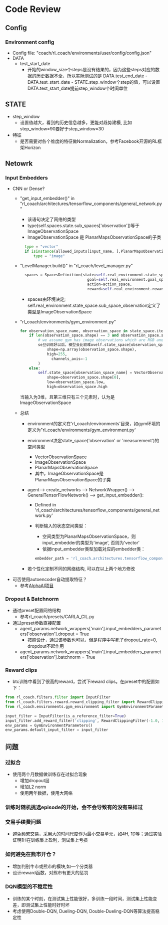 # Code Review

## Config

### Environment config

* Config file: "coach/rl_coach/environments/user/config/config.json"
* DATA
  * test_start_date
    * 开始的window_size个steps是没有结果的，因为这些steps对应的数据的历史数据不全，所以实际测试的是
      DATA.test_end_date - DATA.test_start_date - STATE.step_window个step的值，可以设置DATA.test_start_date提前step_window个时间单位

## STATE

* step_window
  * 设置值越大，看到的历史信息越多，更能对趋势建模, 比如step_window=90要好于step_window=30
* 特征
  * 是否需要对各个维度的特征做Normalization，参考Facebook开源的RL框架Horizon

## Netowrk

### Input Embedders

* CNN or Dense?
  * "get_input_embedder()" in "rl_coach/architectures/tensorflow_components/general_network.py"
    * 该语句决定了网络的类型
    * type(self.spaces.state.sub_spaces['observation'])等于ImageObservationSpace
    * ImageObservationSpace 是 PlanarMapsObservationSpace的子类

    ```python
      type = "vector"
      if isinstance(allowed_inputs[input_name, ],PlanarMapsObservationSpace):
          type = "image"
    ```

  * "LevelManager.build()" in "rl_coach/level_manager.py"

    ```python
      spaces = SpacesDefinition(state=self.real_environment.state_space,
                                  goal=self.real_environment.goal_space,  # in HRL the agent might want to override this
                                  action=action_space,
                                  reward=self.real_environment.reward_space)

    ```

    * spaces由环境决定; self.real_environment.state_space.sub_space_observation定义了类型是ImageObservationSpace
  * "rl_coach/environments/gym_environment.py"

    ```python
    for observation_space_name, observation_space in state_space.items():
        if len(observation_space.shape) == 3 and observation_space.shape[-1] == 3:
            # we assume gym has image observations which are RGB and where their values are within 0-255
            se旦训练好以后，模型会比较难ovelf.state_space[observation_space_name] = ImageObservationSpace(
                shape=np.array(observation_space.shape),
                high=255,
                  channels_axis=-1
            )
        else:
            self.state_space[observation_space_name] = VectorObservationSpace(
                shape=observation_space.shape[0],
                low=observation_space.low,
                high=observation_space.high
    ```

      当输入为3维，且第三维只有三个元素时，认为是ImageObservationSpace
  * 总结
    * environment的定义在'rl_coach/environments'目录，如gym环境的定义为"rl_coach/environments/gym_environment.py'
    * environment决定state_space('observation' or 'measurement')的空间类型
      * VectorObservationSpace
      * ImageObservationSpace
      * PlanarMapsObservationSpace
      * 其中，ImageObservationSpace是PlanarMapsObservationSpace的子类
    * agent--> create_networks --> NetworkWrapper() --> GeneralTensorFlowNetwork() --> get_input_embedder():
      * Defined in 'rl_coach/architectures/tensorflow_components/general_network.py'
      * 判断输入的状态空间类型：
        * 空间类型为PlanarMapsObservationSpace，则input_embedder的类型为'image', 否则为'vector'
        * 依据input_embedder类型加载对应的embedder类：

        ```python
        embedder_path = 'rl_coach.architectures.tensorflow_components.embedders.' + embedder_params.path[type]
        ```

    * 若个性化定制不同的网络结构, 可以在以上两个地方修改
* 可否使用autoencoder自动提取特征？
  * 参考[AlphaAI项目](https://github.com/VivekPa/AlphaAI)

### Dropout & Batchnorm

* 通过preset配置网络结构
  * 参考rl_coach/presets/CARLA_CIL.py
* 通过preset参数直接配置
  * agent_params.network_wrappers['main'].input_embedders_parameters['observation'].dropout = True
    * 按照设计，通过该参数也可以，但是程序中写死了dropout_rate=0, dropdout不起作用
  * agent_params.network_wrappers['main'].input_embedders_parameters['observation'].batchnorm = True

### Reward clips

* btc训练中看到了很高的reward，尝试下reward clips。在preset中的配置如下：

```python
from rl_coach.filters.filter import InputFilter
from rl_coach.filters.reward.reward_clipping_filter import RewardClippingFilter
from rl_coach.environments.gym_environment import GymEnvironmentParameters
  
input_filter = InputFilter(is_a_reference_filter=True)
input_filter.add_reward_filter('clipping', RewardClippingFilter(-1.0, 1.0))
env_params = GymEnvironmentParameters()
env_params.default_input_filter = input_filter
```

## 问题

### 过拟合

* 使用两个月数据做训练存在过拟合现象
  * 增加dropout层
  * 增加L2 norm
  * 使用两年数据，使用大网络

### 训练时随机挑选episode的开始，会不会导致有的没有采样过

### 交易手续费问题

* 避免频繁交易，采用大的时间尺度作为最小交易单元，如4H, 1D等；通过实验证明1H在训练集上盈利，测试集上亏损

### 如何避免在熊市开仓？

* 增加判别牛市或熊市的模块,如一个分类器
* 设计reward函数，对熊市有更大的惩罚

### DQN模型的不稳定性

* 训练的某个时刻，在测试集上性能很好，多训练一段时间，测试集上性能变差，即测试集上性能时好时坏
* 考虑使用Double-DQN, Dueling-DQN, Double-Dueling-DQN等算法提高稳定性
